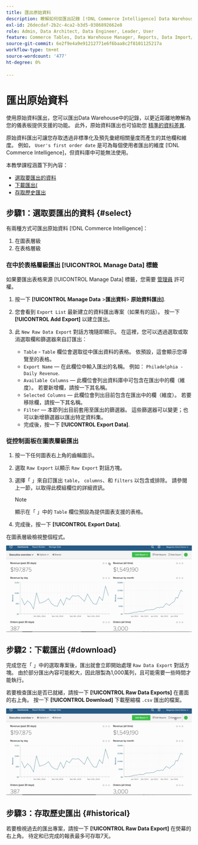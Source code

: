 ```yaml
---
title: 匯出原始資料
description: 瞭解如何從匯出記錄 [!DNL Commerce Intelligence] Data Warehouse以進一步瞭解為您的儀表板提供動力的內容。
exl-id: 26decdaf-2b2c-4ca2-b3d5-0386892662e8
role: Admin, Data Architect, Data Engineer, Leader, User
feature: Commerce Tables, Data Warehouse Manager, Reports, Data Import/Export
source-git-commit: 6e2f9e4a9e91212771e6f6baa8c2f8101125217a
workflow-type: tm+mt
source-wordcount: '477'
ht-degree: 0%

---
```


# 匯出原始資料

使用原始資料匯出，您可以匯出Data Warehouse中的記錄，以更近距離地瞭解為您的儀表板提供支援的功能。 此外，原始資料匯出也可協助您 [精準的資料差異](https://experienceleague.adobe.com/docs/commerce-knowledge-base/kb/troubleshooting/miscellaneous/using-data-exports-to-pinpoint-discrepancies.html).

原始資料匯出可讓您存取透過非標準化及預先彙總相關量度而產生的其他欄和維度。 例如， `User's first order date` 是可為每個使用者匯出的維度 [!DNL Commerce Intelligence]，但資料庫中可能無法使用。

本教學課程涵蓋下列內容：

* [選取要匯出的資料](#select)
* [下載匯出(](#download)
* [存取歷史匯出](#historical)

## 步驟1：選取要匯出的資料 {#select}

有兩種方式可匯出原始資料 [!DNL Commerce Intelligence]：

1. 在圖表層級
1. 在表格層級

### 在中於表格層級匯出 [!UICONTROL Manage Data] 標籤

如果要匯出表格來源 [!UICONTROL Manage Data] 標籤，您需要 [管理員](../administrator/user-management/user-management.md) 許可權。

1. 按一下 **[!UICONTROL Manage Data** > **&#x200B;匯出資料&#x200B;**> **原始資料匯出]**.
1. 您會看到 `Export List` 最新建立的資料匯出專案（如果有的話）。 按一下 **[!UICONTROL Add Export]** 以建立匯出。
1. 此 `New Raw Data Export` 對話方塊隨即顯示。 在這裡，您可以透過選取或取消選取欄和篩選器來自訂匯出：

   * `Table` - `Table` 欄位會選取從中匯出資料的表格。 依預設，這會顯示您導覽至的表格。
   * `Export Name`  — 在此欄位中輸入匯出的名稱。 例如： `Philadelphia - Daily Revenue`.
   * `Available Columns`  — 此欄位會列出資料庫中可包含在匯出中的欄（維度）。 若要新增欄，請按一下其名稱。
   * `Selected Columns`  — 此欄位會列出目前包含在匯出中的欄（維度）。 若要移除欄，請按一下其名稱。
   * `Filter`  — 本節列出目前套用至匯出的篩選器。 這些篩選器可以變更；也可以新增篩選器以匯出特定資料集。
   * 完成後，按一下 **[!UICONTROL Export Data]**.

### 從控制面板在圖表層級匯出

1. 按一下任何圖表右上角的齒輪圖示。

1. 選取 `Raw Export` 以顯示 `Raw Export` 對話方塊。

1. 選擇「 」來自訂匯出 `table`， `columns`、和 `filters` 以包含或排除。 請參閱上一節，以取得此模組欄位的詳細資訊。

   >[!NOTE]
   >
   >顯示在「 」中的 `Table` 欄位預設為提供圖表支援的表格。

1. 完成後，按一下 **[!UICONTROL Export Data]**.

在圖表層級檢視整個程式。

![](../assets/Chart-level_export.gif)

## 步驟2：下載匯出 {#download}

完成您在「 」中的選取專案後，匯出就會立即開始處理 `Raw Data Export` 對話方塊。 由於部分匯出內容可能較大，因此限製為1,000萬列，且可能需要一些時間才能執行。

若要檢查匯出是否已就緒，請按一下 **[!UICONTROL Raw Data Exports]** 在畫面的右上角。 按一下 **[!UICONTROL Download]** 下載壓縮檔 `.csv` 匯出的檔案。

![](../assets/Downloading_export.gif)

## 步驟3：存取歷史匯出 {#historical}

若要檢視過去的匯出專案，請按一下 **[!UICONTROL Raw Data Export]** 在熒幕的右上角。 待定和已完成的報表最多可存取7天。

